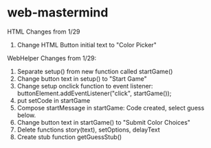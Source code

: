 # web-mastermind

HTML Changes from 1/29
1. Change HTML Button initial text to "Color Picker"

WebHelper Changes from 1/29:
1. Separate setup() from new function called startGame()
2. Change button text in setup() to "Start Game"
3. Change setup onclick function to event listener: buttonElement.addEventListener("click", startGame());
4. put setCode in startGame
5. Compose startMessage in startGame: Code created, select guess below. 
6. Change button text in startGame() to "Submit Color Choices"
7. Delete functions story(text), setOptions, delayText 
8. Create stub function getGuessStub()
